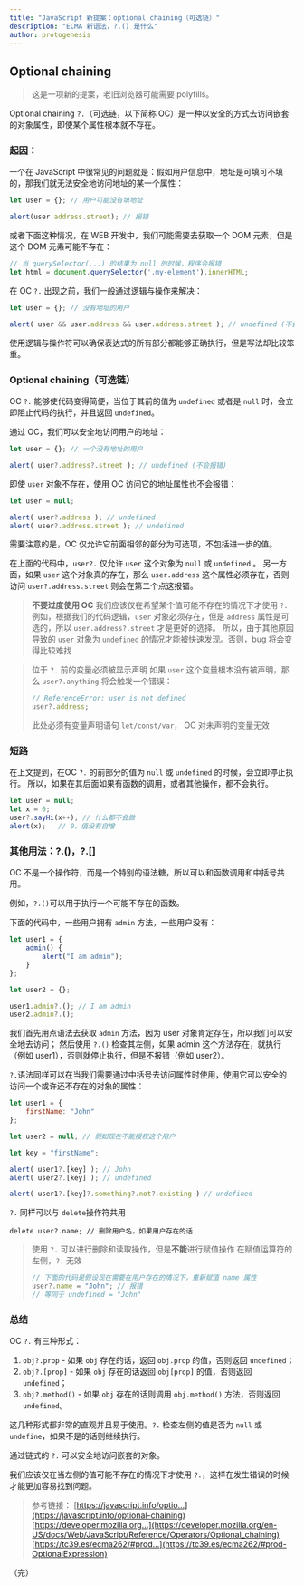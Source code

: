 ```yaml
---
title: "JavaScript 新提案：optional chaining（可选链）"
description: "ECMA 新语法，?.() 是什么"
author: protogenesis
---
```


## Optional chaining

> 这是一项新的提案，老旧浏览器可能需要 polyfills。

Optional chaining `?.`（可选链，以下简称 OC）是一种以安全的方式去访问嵌套的对象属性，即使某个属性根本就不存在。

### 起因：

一个在 JavaScript 中很常见的问题就是：假如用户信息中，地址是可填可不填的，那我们就无法安全地访问地址的某一个属性：

```javascript
let user = {}; // 用户可能没有填地址

alert(user.address.street); // 报错
```

或者下面这种情况，在 WEB 开发中，我们可能需要去获取一个 DOM 元素，但是这个 DOM 元素可能不存在：

```javascript
// 当 querySelector(...) 的结果为 null 的时候，程序会报错
let html = document.querySelector('.my-element').innerHTML;
```

在 OC `?.` 出现之前，我们一般通过逻辑与操作来解决：

```javascript
let user = {}; // 没有地址的用户

alert( user && user.address && user.address.street ); // undefined (不会报错)
```

使用逻辑与操作符可以确保表达式的所有部分都能够正确执行，但是写法却比较笨重。

### Optional chaining（可选链）

OC `?.` 能够使代码变得简便，当位于其前的值为 `undefined` 或者是 `null` 时，会立即阻止代码的执行，并且返回 `undefined`。

通过 OC，我们可以安全地访问用户的地址：

```javascript
let user = {}; // 一个没有地址的用户

alert( user?.address?.street ); // undefined (不会报错)
```

即使 `user` 对象不存在，使用 OC 访问它的地址属性也不会报错：

```javascript
let user = null;

alert( user?.address ); // undefined
alert( user?.address.street ); // undefined
```

需要注意的是，OC 仅允许它前面相邻的部分为可选项，不包括进一步的值。

在上面的代码中，`user?.` 仅允许 `user` 这个对象为 `null` 或 `undefined` 。
另一方面，如果 `user` 这个对象真的存在，那么 `user.address` 这个属性必须存在，否则访问 `user?.address.street` 则会在第二个点这报错。

> **不要过度使用 OC**
> 我们应该仅在希望某个值可能不存在的情况下才使用 `?.`
> 例如，根据我们的代码逻辑，`user` 对象必须存在，但是 `address` 属性是可选的，所以 `user.address?.street` 才是更好的选择。
> 所以，由于其他原因导致的 `user` 对象为 `undefined` 的情况才能被快速发现。否则，bug 将会变得比较难找

> 位于 `?.` 前的变量必须被显示声明
> 如果 `user` 这个变量根本没有被声明，那么 `user?.anything` 将会触发一个错误：
>
> ```javascript
> // ReferenceError: user is not defined
> user?.address;
> ```
>
> 此处必须有变量声明语句 `let/const/var`， OC 对未声明的变量无效

### 短路

在上文提到，在OC `?.` 的前部分的值为 `null` 或 `undefined` 的时候，会立即停止执行。
所以，如果在其后面如果有函数的调用，或者其他操作，都不会执行。

```javascript
let user = null;
let x = 0;
user?.sayHi(x++); // 什么都不会做
alert(x);   // 0，值没有自增
```

### 其他用法：?.()，?.[]

OC 不是一个操作符，而是一个特别的语法糖，所以可以和函数调用和中括号共用。

例如，`?.()`可以用于执行一个可能不存在的函数。

下面的代码中，一些用户拥有 `admin` 方法，一些用户没有：

```javascript
let user1 = {
    admin() {
        alert("I am admin");
    }
};

let user2 = {};

user1.admin?.(); // I am admin
user2.admin?.();
```

我们首先用点语法去获取 `admin` 方法，因为 user 对象肯定存在，所以我们可以安全地去访问；
然后使用 `?.()` 检查其左侧，如果 admin 这个方法存在，就执行（例如 user1），否则就停止执行，但是不报错（例如 user2）。

`?.`语法同样可以在当我们需要通过中括号去访问属性时使用，使用它可以安全的访问一个或许还不存在的对象的属性：

```javascript
let user1 = {
    firstName: "John"
};

let user2 = null; // 假如现在不能授权这个用户

let key = "firstName";

alert( user1?.[key] ); // John
alert( user2?.[key] ); // undefined

alert( user1?.[key]?.something?.not?.existing ) // undefined
```

`?.` 同样可以与 `delete`操作符共用

```
delete user?.name; // 删除用户名，如果用户存在的话
```

> 使用 `?.` 可以进行删除和读取操作，但是**不能**进行赋值操作
> 在赋值运算符的左侧，`?.` 无效
>
> ```javascript
> // 下面的代码是假设现在需要在用户存在的情况下，重新赋值 name 属性
> user?.name = "John"; // 报错
> // 等同于 undefined = "John" 
> ```

### 总结

OC `?.` 有三种形式：

1. `obj?.prop` - 如果 `obj` 存在的话，返回 `obj.prop` 的值，否则返回 `undefined`；
2. `obj?.[prop]` - 如果 `obj` 存在的话返回 `obj[prop]` 的值，否则返回 `undefined`；
3. `obj?.method()` - 如果 `obj` 存在的话则调用 `obj.method()` 方法，否则返回 `undefined`。

这几种形式都非常的直观并且易于使用。`?.` 检查左侧的值是否为 `null` 或 `undefine`，如果不是的话则继续执行。

通过链式的 `?.` 可以安全地访问嵌套的对象。

我们应该仅在当左侧的值可能不存在的情况下才使用 `?.`，这样在发生错误的时候才能更加容易找到问题。

> 参考链接：
> [https://javascript.info/optio...](https://javascript.info/optional-chaining)
> [https://developer.mozilla.org...](https://developer.mozilla.org/en-US/docs/Web/JavaScript/Reference/Operators/Optional_chaining)
> [https://tc39.es/ecma262/#prod...](https://tc39.es/ecma262/#prod-OptionalExpression)

（完）